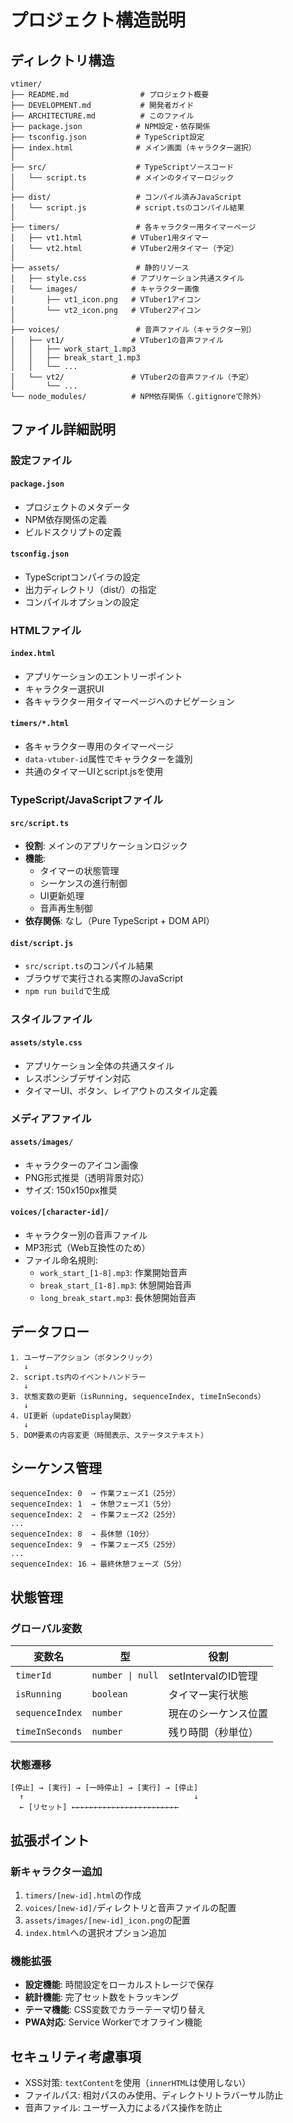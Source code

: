 # プロジェクト構造説明

## ディレクトリ構造

```
vtimer/
├── README.md                # プロジェクト概要
├── DEVELOPMENT.md           # 開発者ガイド
├── ARCHITECTURE.md          # このファイル
├── package.json            # NPM設定・依存関係
├── tsconfig.json           # TypeScript設定
├── index.html              # メイン画面（キャラクター選択）
│
├── src/                    # TypeScriptソースコード
│   └── script.ts           # メインのタイマーロジック
│
├── dist/                   # コンパイル済みJavaScript
│   └── script.js           # script.tsのコンパイル結果
│
├── timers/                 # 各キャラクター用タイマーページ
│   ├── vt1.html           # VTuber1用タイマー
│   └── vt2.html           # VTuber2用タイマー（予定）
│
├── assets/                 # 静的リソース
│   ├── style.css          # アプリケーション共通スタイル
│   └── images/            # キャラクター画像
│       ├── vt1_icon.png   # VTuber1アイコン
│       └── vt2_icon.png   # VTuber2アイコン
│
├── voices/                 # 音声ファイル（キャラクター別）
│   ├── vt1/               # VTuber1の音声ファイル
│   │   ├── work_start_1.mp3
│   │   ├── break_start_1.mp3
│   │   └── ...
│   └── vt2/               # VTuber2の音声ファイル（予定）
│       └── ...
└── node_modules/          # NPM依存関係（.gitignoreで除外）
```

## ファイル詳細説明

### 設定ファイル

#### `package.json`
- プロジェクトのメタデータ
- NPM依存関係の定義
- ビルドスクリプトの定義

#### `tsconfig.json`
- TypeScriptコンパイラの設定
- 出力ディレクトリ（dist/）の指定
- コンパイルオプションの設定

### HTMLファイル

#### `index.html`
- アプリケーションのエントリーポイント
- キャラクター選択UI
- 各キャラクター用タイマーページへのナビゲーション

#### `timers/*.html`
- 各キャラクター専用のタイマーページ
- `data-vtuber-id`属性でキャラクターを識別
- 共通のタイマーUIとscript.jsを使用

### TypeScript/JavaScriptファイル

#### `src/script.ts`
- **役割**: メインのアプリケーションロジック
- **機能**:
  - タイマーの状態管理
  - シーケンスの進行制御
  - UI更新処理
  - 音声再生制御
- **依存関係**: なし（Pure TypeScript + DOM API）

#### `dist/script.js`
- `src/script.ts`のコンパイル結果
- ブラウザで実行される実際のJavaScript
- `npm run build`で生成

### スタイルファイル

#### `assets/style.css`
- アプリケーション全体の共通スタイル
- レスポンシブデザイン対応
- タイマーUI、ボタン、レイアウトのスタイル定義

### メディアファイル

#### `assets/images/`
- キャラクターのアイコン画像
- PNG形式推奨（透明背景対応）
- サイズ: 150x150px推奨

#### `voices/[character-id]/`
- キャラクター別の音声ファイル
- MP3形式（Web互換性のため）
- ファイル命名規則:
  - `work_start_[1-8].mp3`: 作業開始音声
  - `break_start_[1-8].mp3`: 休憩開始音声
  - `long_break_start.mp3`: 長休憩開始音声

## データフロー

```
1. ユーザーアクション（ボタンクリック）
   ↓
2. script.ts内のイベントハンドラー
   ↓
3. 状態変数の更新（isRunning, sequenceIndex, timeInSeconds）
   ↓
4. UI更新（updateDisplay関数）
   ↓
5. DOM要素の内容変更（時間表示、ステータステキスト）
```

## シーケンス管理

```
sequenceIndex: 0  → 作業フェーズ1（25分）
sequenceIndex: 1  → 休憩フェーズ1（5分）
sequenceIndex: 2  → 作業フェーズ2（25分）
...
sequenceIndex: 8  → 長休憩（10分）
sequenceIndex: 9  → 作業フェーズ5（25分）
...
sequenceIndex: 16 → 最終休憩フェーズ（5分）
```

## 状態管理

### グローバル変数

| 変数名 | 型 | 役割 |
|--------|----|----|
| `timerId` | `number \| null` | setIntervalのID管理 |
| `isRunning` | `boolean` | タイマー実行状態 |
| `sequenceIndex` | `number` | 現在のシーケンス位置 |
| `timeInSeconds` | `number` | 残り時間（秒単位） |

### 状態遷移

```
[停止] → [実行] → [一時停止] → [実行] → [停止]
  ↑                                      ↓
  ← [リセット] ←←←←←←←←←←←←←←←←←←←←←←←←
```

## 拡張ポイント

### 新キャラクター追加
1. `timers/[new-id].html`の作成
2. `voices/[new-id]/`ディレクトリと音声ファイルの配置
3. `assets/images/[new-id]_icon.png`の配置
4. `index.html`への選択オプション追加

### 機能拡張
- **設定機能**: 時間設定をローカルストレージで保存
- **統計機能**: 完了セット数をトラッキング
- **テーマ機能**: CSS変数でカラーテーマ切り替え
- **PWA対応**: Service Workerでオフライン機能

## セキュリティ考慮事項

- XSS対策: `textContent`を使用（`innerHTML`は使用しない）
- ファイルパス: 相対パスのみ使用、ディレクトリトラバーサル防止
- 音声ファイル: ユーザー入力によるパス操作を防止